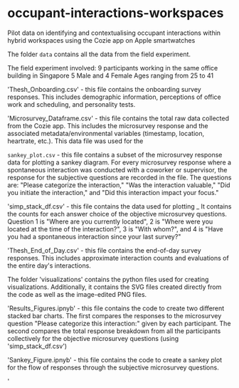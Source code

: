 # occupant-interactions-workspaces
Pilot data on identifying and contextualising occupant interactions within hybrid workspaces using the Cozie app on Apple smartwatches


The folder `data` contains all the data from the field experiment.

The field experiment involved:
9 participants working in the same office building in Singapore
5 Male and 4 Female
Ages ranging from 25 to 41

'Thesh_Onboarding.csv' - this file contains the onboarding survey responses. This includes demographic information, perceptions of office work and scheduling, and personality tests.

'Microsurvey_Dataframe.csv' - this file contains the total raw data collected from the Cozie app. This includes the microsurvey response and the associated metadata/environmental variables (timestamp, location, heartrate, etc.). This data file was used for the 

`sankey_plot.csv` - this file contains a subset of the microsurvey response data for plotting a sankey diagram. For every microsurvey response where a spontaneous interaction was conducted with a coworker or supervisor, the response for the subjective questions are recorded in the file. The questions are: "Please categorize the interaction," "Was the interaction valuable," "Did you initiate the interaction," and "Did this interaction impact your focus."

'simp_stack_df.csv' - this file contains the data used for plotting _ It contains the counts for each answer choice of the objective microsurvey questions. Question 1 is "Where are you currently located", 2 is "Where were you located at the time of the interaction?", 3 is "With whom?", and 4 is "Have you had a spontaneous interaction since your last survey?"

'Thesh_End_of_Day.csv' - this file contains the end-of-day survey responses. This includes approximate interaction counts and evaluations of the entire day's interactions.


The folder 'visualizations' contains the python files used for creating visualizations. Additionally, it contains the SVG files created directly from the code as well as the image-edited PNG files.

'Results_Figures.ipnyb' - this file contains the code to create two different stacked bar charts. The first compares the responses to the microsurvey question "Please categorize this interaction:" given by each participant. The second compares the total response breakdown from all the participants collectively for the objective microsurvey questions (using 'simp_stack_df.csv')

'Sankey_Figure.ipnyb' - this file contains the code to create a sankey plot for the flow of responses through the subjective microsurvey questions.




'


